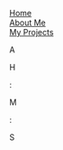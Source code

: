 <html>
<head>
 <style>
  ul {
   list-style-type: none;
   padding: 0;
  }
  
  body{
   font-family: Heebo;
  }
  
  li a {
   text-align: center;
   text-decoration: none;
   display: inline-block;
   margin-right: 10px;
   width: 120px;
   background-color: #808080;
   color: #FFFFFF;
   border: 2px solid #FFFFFF;
  }
  
  li a:hover {
   text-decoration: none;
   background-color: #FFFFFF;
   color: #808080;
  }
  
 .video {
   position: absolute;
   top: 300px;
   left: 400px;
   width: 500px;
   height: 300px;
  }
  
 h1{
   text-decoration: none;
   font-size: 32px;
   text-align: center;
   color: white;
  }

 .scale-in-ver-top {
	 -webkit-animation: scale-in-ver-top 0.5s  cubic-bezier(0.250, 0.460, 0.450, 0.940) both;
	         animation: scale-in-ver-top 0.5s  cubic-bezier(0.250, 0.460, 0.450, 0.940) both;
 }
/* ----------------------------------------------
 * Generated by Animista on 2024-2-3 21:12:17
 * Licensed under FreeBSD License.
 * See http://animista.net/license for more info. 
 * w: http://animista.net, t: @cssanimista
 * ---------------------------------------------- */

/**
 * ----------------------------------------
 * animation scale-in-ver-top
 * ----------------------------------------
 */
@-webkit-keyframes scale-in-ver-top {
  0% {
    -webkit-transform: scaleY(0);
            transform: scaleY(0);
    -webkit-transform-origin: 100% 0%;
            transform-origin: 100% 0%;
    opacity: 1;
  }
  100% {
    -webkit-transform: scaleY(1);
            transform: scaleY(1);
    -webkit-transform-origin: 100% 0%;
            transform-origin: 100% 0%;
    opacity: 1;
  }
}
@keyframes scale-in-ver-top {
  0% {
    -webkit-transform: scaleY(0);
            transform: scaleY(0);
    -webkit-transform-origin: 100% 0%;
            transform-origin: 100% 0%;
    opacity: 1;
  }
  100% {
    -webkit-transform: scaleY(1);
            transform: scaleY(1);
    -webkit-transform-origin: 100% 0%;
            transform-origin: 100% 0%;
    opacity: 1;
  }
}
@import url('https://fonts.googleapis.com/css2?family=Heebo:wght@100&display=swap');

.ClockBox{
        width: 120px;
        height: 120px;
        text-align: center;
        vertical-align: middle;
        line-height: 50px;
        margin: 3px;
        border: 4px solid black;
        padding: 5px;
        font-size: 50px;
        position: relative;
        left: 25%;
}
.ColonBreak{
        width: 100px;
        height: 100px;
        text-align: center;
        padding: 3px;
        align-items: center;
        font-size: 45px;
        font-weight: bold;
        position: relative;
        left: 25%;
}
.Container{
        width: 100%;
        height: 200px;
        display: flex;
        justify-content:flex-start;
        overflow: hidden;
            
}
.Label{
        font-size: 25px;
        font-weight: bold;
        text-align: center;
        vertical-align: middle;
        line-height: 10px;
}
 </style>
 
<link rel="shortcut icon" type="image/x-icon" href="favicon.ico">
</head>
<body>

<ul class="scale-in-ver-top">
 <li><a href="#home">Home</a></li>
 <li><a href="#about">About Me</a></li>
 <li><a href="#projects">My Projects</a></li>
</ul>
A
<body>
    <div class="Container">
        <div class="ClockBox">
            <p class="Label">H</p>
            <p id="hours"></p>
        </div>
        <div class="ColonBreak">
            <p>:</p>
        </div>
        <div class="ClockBox">
            <p class="Label">M</p>
            <p id="minute"></p>
        </div>
        <div class="ColonBreak">
            <p>:</p>
        </div>
        <div class="ClockBox">
            <p class="Label">S</p>
            <p id="second"></p>
        </div>
        <div class="ColonBreak">
            <p id="AMorPM"></p>
        </div>
    </div>
</body>
<script>
    function updateDateTime(){
        let now = new Date();
        let hours = now.getHours().toLocaleString();
        let minutes = now.getMinutes().toLocaleString();
        let seconds = now.getSeconds().toLocaleString();

        hours = hours < 10 ? "0" + hours : hours;
        minutes = minutes < 10 ? "0" + minutes : minutes;
        seconds = seconds < 10 ? "0" + seconds : seconds;

        let d;
        d = hours < 12 ? "AM" : "PM"; //if hours is smaller than 12, than its value will be AM else its value will be pm
        hours = hours > 12 ? hours - 12 : hours; //if hours value is greater than 12 than 12 will subtracted ( by doing this we will get value till 12 not 13,14 or 24 )
        hours = hours == 0 ? (hours = 12) : hours; // if hours value is  0 than it value will be 12

        let time = hours + ":" + minutes + ":"  + seconds;

        let currentDateTime = time.toLocaleString();

        document.querySelector('#hours').textContent = hours;
        document.querySelector('#minute').textContent = minutes;
        document.querySelector('#second').textContent = seconds;
        document.querySelector('#AMorPM').textContent = d;
    }

    setInterval(updateDateTime, 1000)
</script> 
